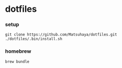 # dotfiles

### setup

```
git clone https://github.com/Matsuhaya/dotfiles.git
./dotfiles/.bin/install.sh
```

### homebrew

```
brew bundle
```
